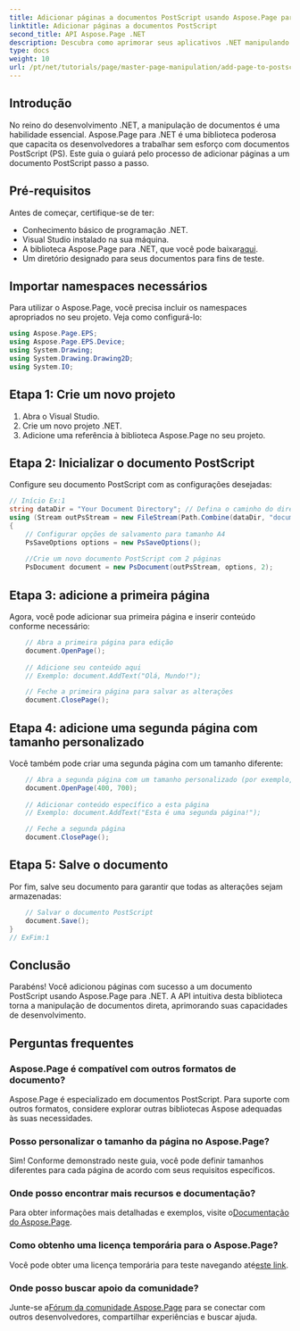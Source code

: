 ```yaml
---
title: Adicionar páginas a documentos PostScript usando Aspose.Page para .NET
linktitle: Adicionar páginas a documentos PostScript
second_title: API Aspose.Page .NET
description: Descubra como aprimorar seus aplicativos .NET manipulando documentos PostScript com Aspose.Page. Este guia passo a passo fornece instruções claras sobre como inicializar um documento.
type: docs
weight: 10
url: /pt/net/tutorials/page/master-page-manipulation/add-page-to-postscript-document/
---
```

## Introdução

No reino do desenvolvimento .NET, a manipulação de documentos é uma habilidade essencial. Aspose.Page para .NET é uma biblioteca poderosa que capacita os desenvolvedores a trabalhar sem esforço com documentos PostScript (PS). Este guia o guiará pelo processo de adicionar páginas a um documento PostScript passo a passo.

## Pré-requisitos

Antes de começar, certifique-se de ter:

- Conhecimento básico de programação .NET.
- Visual Studio instalado na sua máquina.
-  A biblioteca Aspose.Page para .NET, que você pode baixar[aqui](https://releases.aspose.com/page/net/).
- Um diretório designado para seus documentos para fins de teste.

## Importar namespaces necessários

Para utilizar o Aspose.Page, você precisa incluir os namespaces apropriados no seu projeto. Veja como configurá-lo:

```csharp
using Aspose.Page.EPS;
using Aspose.Page.EPS.Device;
using System.Drawing;
using System.Drawing.Drawing2D;
using System.IO;
```

## Etapa 1: Crie um novo projeto

1. Abra o Visual Studio.
2. Crie um novo projeto .NET.
3. Adicione uma referência à biblioteca Aspose.Page no seu projeto.

## Etapa 2: Inicializar o documento PostScript

Configure seu documento PostScript com as configurações desejadas:

```csharp
// Início Ex:1
string dataDir = "Your Document Directory"; // Defina o caminho do diretório do seu documento
using (Stream outPsStream = new FileStream(Path.Combine(dataDir, "document1.ps"), FileMode.Create))
{
    // Configurar opções de salvamento para tamanho A4
    PsSaveOptions options = new PsSaveOptions();
    
    //Crie um novo documento PostScript com 2 páginas
    PsDocument document = new PsDocument(outPsStream, options, 2);
```

## Etapa 3: adicione a primeira página

Agora, você pode adicionar sua primeira página e inserir conteúdo conforme necessário:

```csharp
    // Abra a primeira página para edição
    document.OpenPage();
    
    // Adicione seu conteúdo aqui
    // Exemplo: document.AddText("Olá, Mundo!");

    // Feche a primeira página para salvar as alterações
    document.ClosePage();
```

## Etapa 4: adicione uma segunda página com tamanho personalizado

Você também pode criar uma segunda página com um tamanho diferente:

```csharp
    // Abra a segunda página com um tamanho personalizado (por exemplo, 400 x 700)
    document.OpenPage(400, 700);
    
    // Adicionar conteúdo específico a esta página
    // Exemplo: document.AddText("Esta é uma segunda página!");

    // Feche a segunda página
    document.ClosePage();
```

## Etapa 5: Salve o documento

Por fim, salve seu documento para garantir que todas as alterações sejam armazenadas:

```csharp
    // Salvar o documento PostScript
    document.Save();
}
// ExFim:1
```

## Conclusão

Parabéns! Você adicionou páginas com sucesso a um documento PostScript usando Aspose.Page para .NET. A API intuitiva desta biblioteca torna a manipulação de documentos direta, aprimorando suas capacidades de desenvolvimento.

## Perguntas frequentes

### Aspose.Page é compatível com outros formatos de documento?  
Aspose.Page é especializado em documentos PostScript. Para suporte com outros formatos, considere explorar outras bibliotecas Aspose adequadas às suas necessidades.

### Posso personalizar o tamanho da página no Aspose.Page?  
Sim! Conforme demonstrado neste guia, você pode definir tamanhos diferentes para cada página de acordo com seus requisitos específicos.

### Onde posso encontrar mais recursos e documentação?  
 Para obter informações mais detalhadas e exemplos, visite o[Documentação do Aspose.Page](https://reference.aspose.com/page/net/).

### Como obtenho uma licença temporária para o Aspose.Page?  
 Você pode obter uma licença temporária para teste navegando até[este link](https://purchase.conholdate.com/temporary-license/).

### Onde posso buscar apoio da comunidade?  
 Junte-se a[Fórum da comunidade Aspose.Page](https://forum.aspose.com/c/page/39) para se conectar com outros desenvolvedores, compartilhar experiências e buscar ajuda.